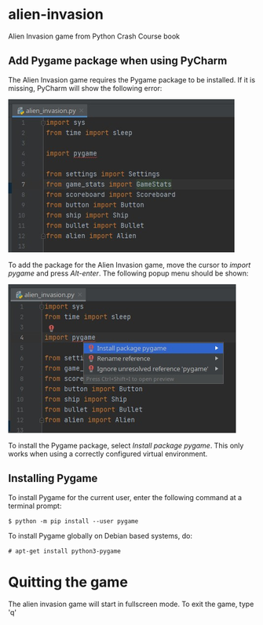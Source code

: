 # alien-invasion

Alien Invasion game from Python Crash Course book

## Add Pygame package when using PyCharm

The Alien Invasion game requires the Pygame package to be installed.
If it is missing, PyCharm will show the following error:

![alt text](screenshots/missing_pygame_package.jpg "Missing Pygame package")

To add the package for the Alien Invasion game, move the cursor to *import pygame* and press *Alt-enter*. The following popup menu should be shown:

![alt text](screenshots/install_pygame_package.jpg "Install Pygame package")

To install the Pygame package, select *Install package pygame*. This only works when using a correctly configured virtual environment.

## Installing Pygame

To install Pygame for the current user, enter the following command at a terminal prompt:

```
$ python -m pip install --user pygame
```

To install Pygame globally on Debian based systems, do:

```
# apt-get install python3-pygame
```

# Quitting the game

The alien invasion game will start in fullscreen mode. To exit the game, type 'q'
